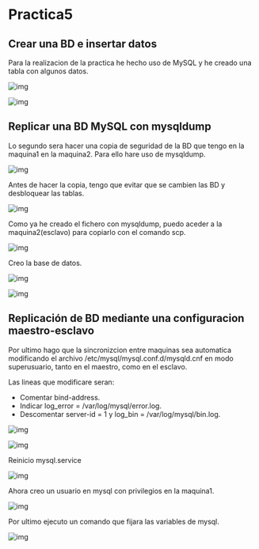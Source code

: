 # Practica5

## Crear una BD e insertar datos

Para la realizacion de la practica he hecho uso de MySQL y he creado una tabla con algunos datos.

![img](https://github.com/FranJPerez/SWAP/blob/master/imagenes/1P5.png)

![img](https://github.com/FranJPerez/SWAP/blob/master/imagenes/2P5.png)

## Replicar una BD MySQL con mysqldump

Lo segundo sera hacer una copia de seguridad de la BD que tengo en la maquina1 en la maquina2\. Para ello hare uso de mysqldump.

![img](https://github.com/FranJPerez/SWAP/blob/master/imagenes/3P5.png)

Antes de hacer la copia, tengo que evitar que se cambien las BD y desbloquear las tablas.

![img](https://github.com/FranJPerez/SWAP/blob/master/imagenes/4P5.png)

Como ya he creado el fichero con mysqldump, puedo aceder a la maquina2(esclavo) para copiarlo con el comando scp.

![img](https://github.com/FranJPerez/SWAP/blob/master/imagenes/5P5.png)

Creo la base de datos.

![img](https://github.com/FranJPerez/SWAP/blob/master/imagenes/6P5.png)

![img](https://github.com/FranJPerez/SWAP/blob/master/imagenes/7P5.png)

## Replicación de BD mediante una configuracion maestro-esclavo

Por ultimo hago que la sincronizcion entre maquinas sea automatica modificando el archivo /etc/mysql/mysql.conf.d/mysqld.cnf en modo superusuario, tanto en el maestro, como en el esclavo.

Las lineas que modificare seran:

- Comentar bind-address.
- Indicar log_error = /var/log/mysql/error.log.
- Descomentar server-id = 1 y log_bin = /var/log/mysql/bin.log.

![img](https://github.com/FranJPerez/SWAP/blob/master/imagenes/8P5.png)

![img](https://github.com/FranJPerez/SWAP/blob/master/imagenes/8.2P5.png)

Reinicio mysql.service

![img](https://github.com/FranJPerez/SWAP/blob/master/imagenes/9P5.png)

Ahora creo un usuario en mysql con privilegios en la maquina1.

![img](https://github.com/FranJPerez/SWAP/blob/master/imagenes/10P5.png)

Por ultimo ejecuto un comando que fijara las variables de mysql.

![img](https://github.com/FranJPerez/SWAP/blob/master/imagenes/11P5.png)
